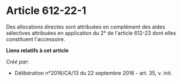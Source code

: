 # Article 612-22-1

Des allocations directes sont attribuées en complément des aides  sélectives attribuées en application du 2° de l'article
612-23 dont  elles constituent l'accessoire.

**Liens relatifs à cet article**

_Créé par_:

  - Délibération n°2016/CA/13 du 22 septembre 2016 - art. 35, v. init.
